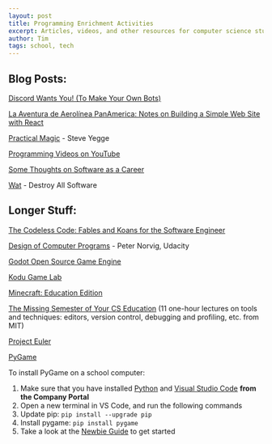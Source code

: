 ```yaml
---
layout: post
title: Programming Enrichment Activities
excerpt: Articles, videos, and other resources for computer science students.
author: Tim
tags: school, tech
---
```


## Blog Posts:  
[Discord Wants You! (To Make Your Own Bots)](/2021/05/31/discord-bot.html)

[La Aventura de Aerolínea PanAmerica: Notes on Building a Simple Web Site with React](/2020/01/10/panam-notes.html)

[Practical Magic](https://sites.google.com/site/steveyegge2/practical-magic) - Steve Yegge

[Programming Videos on YouTube](/2020/01/24/programming-videos.html)  

[Some Thoughts on Software as a Career](/2017/02/04/ou-talk.html)  

[Wat](https://www.destroyallsoftware.com/talks/wat) - Destroy All Software

## Longer Stuff:  
[The Codeless Code: Fables and Koans for the Software Engineer](http://thecodelesscode.com/contents)  

[Design of Computer Programs](https://www.udacity.com/course/design-of-computer-programs--cs212#) - Peter Norvig, Udacity  

[Godot Open Source Game Engine](https://godotengine.org/)

[Kodu Game Lab](https://www.kodugamelab.com/)  

[Minecraft: Education Edition](https://education.minecraft.net/get-started/)  

[The Missing Semester of Your CS Education](https://missing.csail.mit.edu/) (11 one-hour lectures on tools and techniques: editors, version control, debugging and profiling, etc. from MIT)  

[Project Euler](https://projecteuler.net/)  

[PyGame](https://www.pygame.org/)  

To install PyGame on a school computer:

1. Make sure that you have installed [Python](https://www.python.org/) and [Visual Studio Code](https://code.visualstudio.com/) **from the Company Portal**
2. Open a new terminal in VS Code, and run the following commands
3. Update pip: ```pip install --upgrade pip```
4. Install pygame: ```pip install pygame```
5. Take a look at the [Newbie Guide](https://www.pygame.org/docs/tut/newbieguide.html) to get started
